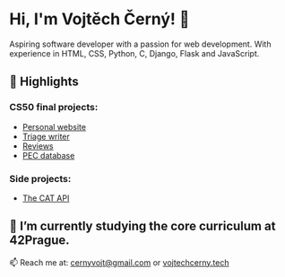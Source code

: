 # Hi, I'm Vojtěch Černý! 👋

Aspiring software developer with a passion for web development. With experience in HTML, CSS, Python, C, Django, Flask and JavaScript.

## 🌟 Highlights
### **CS50 final projects**: 
- [Personal website](https://github.com/klokanpes/personal_website)
- [Triage writer](https://github.com/klokanpes/triage_writer)
- [Reviews](https://github.com/klokanpes/reviews)
- [PEC database](https://github.com/klokanpes/pec_database)

### **Side projects**:
- [The CAT API](https://github.com/klokanpes/the_cat_api)

## 🌱 I’m currently studying the core curriculum at 42Prague.

📫 Reach me at: [cernyvojt@gmail.com](mailto:cernyvojt@gmail.com) or [vojtechcerny.tech](https://vojtechcerny.tech) 





